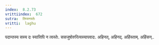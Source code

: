 ```yaml
---
index:  8.2.73
vrittiindex:  672
sutra:  तिप्यनस्तेः
vritti:  laghu 
---
```


पदान्तस्य सस्य दः स्यात्तिपि न त्वस्तेः. ससजुषोरुरित्यस्यापवादः. अहिनत्, अहिनद्. अहिंस्ताम्. अहिंसन्..

